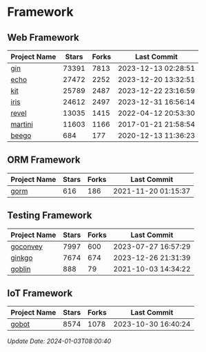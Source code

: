 # Framework

## Web Framework
| Project Name | Stars | Forks | Last Commit |
| ------------ | ----- | ----- | ----------- |
| [gin](https://github.com/gin-gonic/gin) | 73391 | 7813 | 2023-12-13 02:28:51 |
| [echo](https://github.com/labstack/echo) | 27472 | 2252 | 2023-12-20 13:32:51 |
| [kit](https://github.com/go-kit/kit) | 25789 | 2487 | 2023-12-22 23:16:59 |
| [iris](https://github.com/kataras/iris) | 24612 | 2497 | 2023-12-31 16:56:14 |
| [revel](https://github.com/revel/revel) | 13035 | 1415 | 2022-04-12 20:53:30 |
| [martini](https://github.com/go-martini/martini) | 11603 | 1166 | 2017-01-21 21:58:54 |
| [beego](https://github.com/astaxie/beego) | 684 | 177 | 2020-12-13 11:36:23 |

## ORM Framework
| Project Name | Stars | Forks | Last Commit |
| ------------ | ----- | ----- | ----------- |
| [gorm](https://github.com/jinzhu/gorm) | 616 | 186 | 2021-11-20 01:15:37 |

## Testing Framework
| Project Name | Stars | Forks | Last Commit |
| ------------ | ----- | ----- | ----------- |
| [goconvey](https://github.com/smartystreets/goconvey) | 7997 | 600 | 2023-07-27 16:57:29 |
| [ginkgo](https://github.com/onsi/ginkgo) | 7674 | 674 | 2023-12-26 21:31:39 |
| [goblin](https://github.com/franela/goblin) | 888 | 79 | 2021-10-03 14:34:22 |

## IoT Framework
| Project Name | Stars | Forks | Last Commit |
| ------------ | ----- | ----- | ----------- |
| [gobot](https://github.com/hybridgroup/gobot) | 8574 | 1078 | 2023-10-30 16:40:24 |

*Update Date: 2024-01-03T08:00:40*